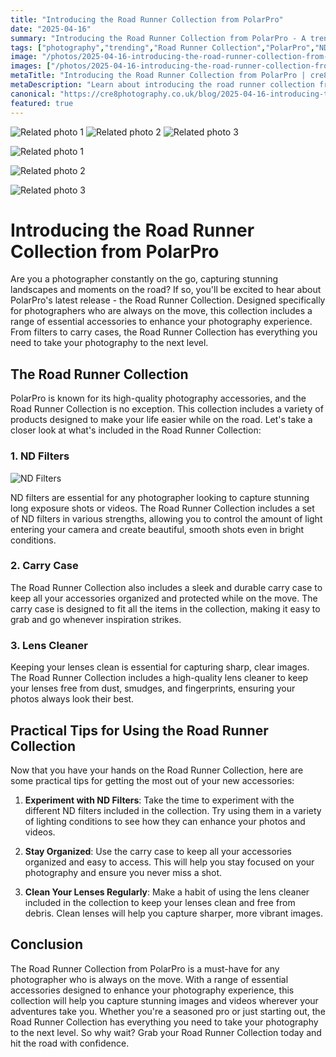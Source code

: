 ```yaml
---
title: "Introducing the Road Runner Collection from PolarPro"
date: "2025-04-16"
summary: "Introducing the Road Runner Collection from PolarPro - A trending topic in photography."
tags: ["photography","trending","Road Runner Collection","PolarPro","ND Filters","Carry Case","Lens Cleaner","Photography Accessories","Long Exposure Shots","Organized","Photography Experience"]
image: "/photos/2025-04-16-introducing-the-road-runner-collection-from-polarpro-1.jpg"
images: ["/photos/2025-04-16-introducing-the-road-runner-collection-from-polarpro-1.jpg","/photos/2025-04-16-introducing-the-road-runner-collection-from-polarpro-2.jpg","/photos/2025-04-16-introducing-the-road-runner-collection-from-polarpro-3.jpg"]
metaTitle: "Introducing the Road Runner Collection from PolarPro | cre8 Photography"
metaDescription: "Learn about introducing the road runner collection from polarpro in photography with practical tips and insights."
canonical: "https://cre8photography.co.uk/blog/2025-04-16-introducing-the-road-runner-collection-from-polarpro"
featured: true
---
```


<!-- Gallery as HTML -->

<div class="grid grid-cols-1 sm:grid-cols-2 md:grid-cols-3 gap-4">
  <img src="/photos/2025-04-16-introducing-the-road-runner-collection-from-polarpro-1.jpg" alt="Related photo 1" class="w-full rounded-lg" />
<img src="/photos/2025-04-16-introducing-the-road-runner-collection-from-polarpro-2.jpg" alt="Related photo 2" class="w-full rounded-lg" />
<img src="/photos/2025-04-16-introducing-the-road-runner-collection-from-polarpro-3.jpg" alt="Related photo 3" class="w-full rounded-lg" />
</div>


<!-- Gallery as Markdown -->
![Related photo 1](/photos/2025-04-16-introducing-the-road-runner-collection-from-polarpro-1.jpg)


![Related photo 2](/photos/2025-04-16-introducing-the-road-runner-collection-from-polarpro-2.jpg)


![Related photo 3](/photos/2025-04-16-introducing-the-road-runner-collection-from-polarpro-3.jpg)



# Introducing the Road Runner Collection from PolarPro

Are you a photographer constantly on the go, capturing stunning landscapes and moments on the road? If so, you'll be excited to hear about PolarPro's latest release - the Road Runner Collection. Designed specifically for photographers who are always on the move, this collection includes a range of essential accessories to enhance your photography experience. From filters to carry cases, the Road Runner Collection has everything you need to take your photography to the next level.

## The Road Runner Collection

PolarPro is known for its high-quality photography accessories, and the Road Runner Collection is no exception. This collection includes a variety of products designed to make your life easier while on the road. Let's take a closer look at what's included in the Road Runner Collection:

### 1. **ND Filters**

![ND Filters](/path/to/nd_filters.jpg)

ND filters are essential for any photographer looking to capture stunning long exposure shots or videos. The Road Runner Collection includes a set of ND filters in various strengths, allowing you to control the amount of light entering your camera and create beautiful, smooth shots even in bright conditions.

### 2. **Carry Case**

The Road Runner Collection also includes a sleek and durable carry case to keep all your accessories organized and protected while on the move. The carry case is designed to fit all the items in the collection, making it easy to grab and go whenever inspiration strikes.

### 3. **Lens Cleaner**

Keeping your lenses clean is essential for capturing sharp, clear images. The Road Runner Collection includes a high-quality lens cleaner to keep your lenses free from dust, smudges, and fingerprints, ensuring your photos always look their best.

## Practical Tips for Using the Road Runner Collection

Now that you have your hands on the Road Runner Collection, here are some practical tips for getting the most out of your new accessories:

1. **Experiment with ND Filters**: Take the time to experiment with the different ND filters included in the collection. Try using them in a variety of lighting conditions to see how they can enhance your photos and videos.

2. **Stay Organized**: Use the carry case to keep all your accessories organized and easy to access. This will help you stay focused on your photography and ensure you never miss a shot.

3. **Clean Your Lenses Regularly**: Make a habit of using the lens cleaner included in the collection to keep your lenses clean and free from debris. Clean lenses will help you capture sharper, more vibrant images.

## Conclusion

The Road Runner Collection from PolarPro is a must-have for any photographer who is always on the move. With a range of essential accessories designed to enhance your photography experience, this collection will help you capture stunning images and videos wherever your adventures take you. Whether you're a seasoned pro or just starting out, the Road Runner Collection has everything you need to take your photography to the next level. So why wait? Grab your Road Runner Collection today and hit the road with confidence.

